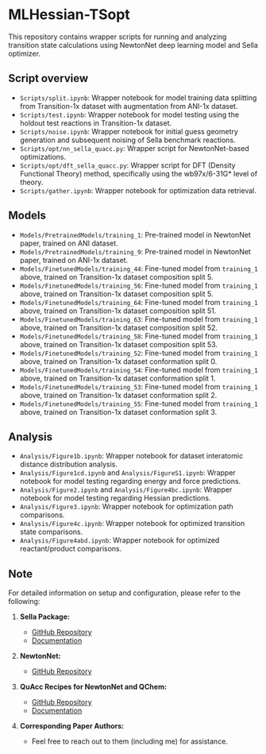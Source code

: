 # MLHessian-TSopt

This repository contains wrapper scripts for running and analyzing transition state calculations using NewtonNet deep learning model and Sella optimizer.

## Script overview

- `Scripts/split.ipynb`: Wrapper notebook for model training data splitting from Transition-1x dataset with augmentation from ANI-1x dataset.
- `Scripts/test.ipynb`: Wrapper notebook for model testing using the holdout test reactions in Transition-1x dataset.
- `Scripts/noise.ipynb`: Wrapper notebook for initial guess geometry generation and subsequent noising of Sella benchmark reactions.
- `Scripts/opt/nn_sella_quacc.py`: Wrapper script for NewtonNet-based optimizations.
- `Scripts/opt/dft_sella_quacc.py`: Wrapper script for DFT (Density Functional Theory) method, specifically using the wb97x/6-31G* level of theory.
- `Scripts/gather.ipynb`: Wrapper notebook for optimization data retrieval.

## Models

- `Models/PretrainedModels/training_1`: Pre-trained model in NewtonNet paper, trained on ANI dataset.
- `Models/PretrainedModels/training_9`: Pre-trained model in NewtonNet paper, trained on ANI-1x dataset.
- `Models/FinetunedModels/training_44`: Fine-tuned model from `training_1` above, trained on Transition-1x dataset composition split 5.
- `Models/FinetunedModels/training_56`: Fine-tuned model from `training_1` above, trained on Transition-1x dataset composition split 5.
- `Models/FinetunedModels/training_64`: Fine-tuned model from `training_1` above, trained on Transition-1x dataset composition split 51.
- `Models/FinetunedModels/training_63`: Fine-tuned model from `training_1` above, trained on Transition-1x dataset composition split 52.
- `Models/FinetunedModels/training_58`: Fine-tuned model from `training_1` above, trained on Transition-1x dataset composition split 53.
- `Models/FinetunedModels/training_52`: Fine-tuned model from `training_1` above, trained on Transition-1x dataset conformation split 0.
- `Models/FinetunedModels/training_54`: Fine-tuned model from `training_1` above, trained on Transition-1x dataset conformation split 1.
- `Models/FinetunedModels/training_53`: Fine-tuned model from `training_1` above, trained on Transition-1x dataset conformation split 2.
- `Models/FinetunedModels/training_55`: Fine-tuned model from `training_1` above, trained on Transition-1x dataset conformation split 3.

## Analysis

- `Analysis/Figure1b.ipynb`: Wrapper notebook for dataset interatomic distance distribution analysis.
- `Analysis/Figure1cd.ipynb` and `Analysis/FigureS1.ipynb`: Wrapper notebook for model testing regarding energy and force predictions.
- `Analysis/Figure2.ipynb` and `Analysis/Figure4bc.ipynb`: Wrapper notebook for model testing regarding Hessian predictions.
- `Analysis/Figure3.ipynb`: Wrapper notebook for optimization path comparisons.
- `Analysis/Figure4c.ipynb`: Wrapper notebook for optimized transition state comparisons.
- `Analysis/Figure4abd.ipynb`: Wrapper notebook for optimized reactant/product comparisons.

## Note

For detailed information on setup and configuration, please refer to the following:

1. **Sella Package:**
   - [GitHub Repository](https://github.com/zadorlab/sella)
   - [Documentation](https://github.com/zadorlab/sella/wiki)

2. **NewtonNet:**
   - [GitHub Repository](https://github.com/THGLab/NewtonNet)

3. **QuAcc Recipes for NewtonNet and QChem:**
   - [GitHub Repository](https://github.com/Quantum-Accelerators/quacc/blob/main/src/quacc/recipes/newtonnet/ts.py)
   - [Documentation](https://quantum-accelerators.github.io/quacc/reference/quacc/recipes/newtonnet/ts.html)

4. **Corresponding Paper Authors:**
   - Feel free to reach out to them (including me) for assistance.
